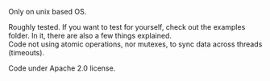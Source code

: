 Only on unix based OS.

Roughly tested. If you want to test for yourself, check out the examples folder. In it, there are also a few things explained.  
Code not using atomic operations, nor mutexes, to sync data across threads (timeouts).

Code under Apache 2.0 license.
